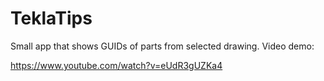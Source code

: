 # TeklaTips

Small app that shows GUIDs of parts from selected drawing. Video demo:

https://www.youtube.com/watch?v=eUdR3gUZKa4
